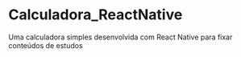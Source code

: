 # Calculadora_ReactNative
Uma calculadora simples desenvolvida com React Native para fixar conteúdos de estudos
